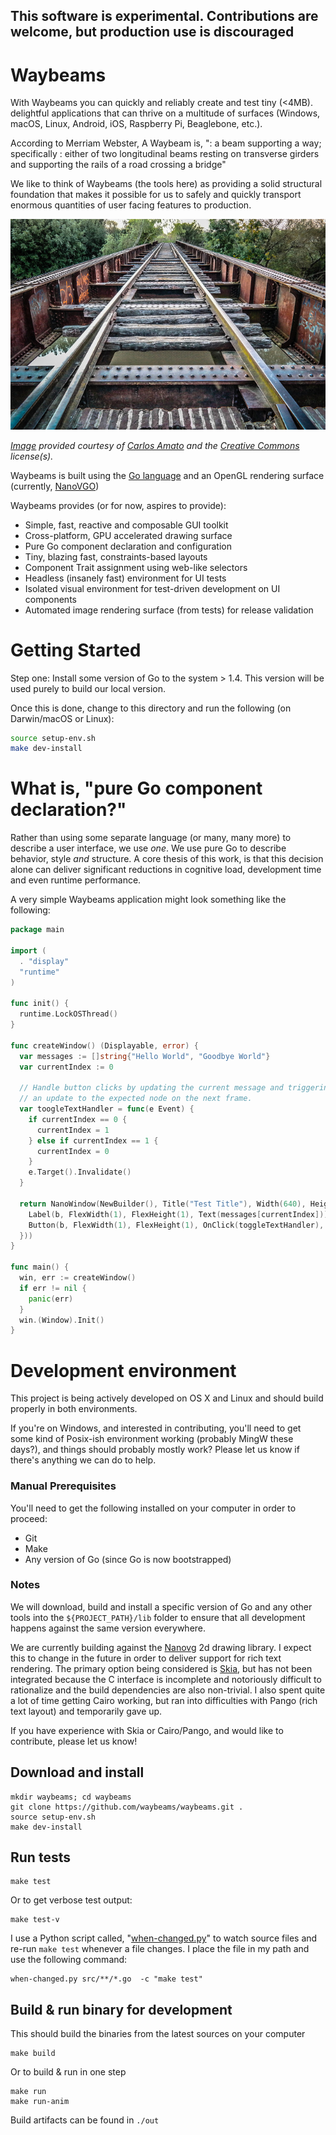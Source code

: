
## This software is experimental. Contributions are welcome, but production use is discouraged

# Waybeams

With Waybeams you can quickly and reliably create and test tiny (<4MB). delightful applications that can thrive on a multitude of surfaces (Windows, macOS, Linux, Android, iOS, Raspberry Pi, Beaglebone, etc.).

According to Merriam Webster, A Waybeam is, ": a beam supporting a way; specifically : either of two longitudinal beams resting on transverse girders and supporting the rails of a road crossing a bridge"

We like to think of Waybeams (the tools here) as providing a solid structural foundation that makes it possible for us to safely and quickly transport enormous quantities of user facing features to production.

![Waybeams Image](media/waybeams-home.jpg)

_[Image](https://www.flickr.com/photos/charlyamato/13417543435/) provided courtesy of [Carlos Amato](https://www.flickr.com/photos/charlyamato/) and the [Creative Commons](https://creativecommons.org/licenses/by-nc-nd/2.0/) license(s)._

Waybeams is built using the [Go language](https://golang.org/) and an OpenGL rendering surface (currently, [NanoVGO](https://github.com/shibukawa/nanovgo))

Waybeams provides (or for now, aspires to provide):
* Simple, fast, reactive and composable GUI toolkit
* Cross-platform, GPU accelerated drawing surface
* Pure Go component declaration and configuration
* Tiny, blazing fast, constraints-based layouts
* Component Trait assignment using web-like selectors
* Headless (insanely fast) environment for UI tests
* Isolated visual environment for test-driven development on UI components
* Automated image rendering surface (from tests) for release validation

# Getting Started

Step one: Install some version of Go to the system > 1.4. This version will be used purely to build our local version.

Once this is done, change to this directory and run the following (on Darwin/macOS or Linux):

```bash
source setup-env.sh
make dev-install
```

# What is, "pure Go component declaration?"
Rather than using some separate language (or many, many more) to describe a user interface, we use _one_. We use pure Go to describe behavior, style _and_ structure. A core thesis of this work, is that this decision alone can deliver significant reductions in cognitive load, development time and even runtime performance.

A very simple Waybeams application might look something like the following:
```go
package main

import (
  . "display"
  "runtime"
)

func init() {
  runtime.LockOSThread()
}

func createWindow() (Displayable, error) {
  var messages := []string{"Hello World", "Goodbye World"}
  var currentIndex := 0

  // Handle button clicks by updating the current message and triggering
  // an update to the expected node on the next frame.
  var toogleTextHandler = func(e Event) {
    if currentIndex == 0 {
      currentIndex = 1
    } else if currentIndex == 1 {
      currentIndex = 0
    }
    e.Target().Invalidate()
  }

  return NanoWindow(NewBuilder(), Title("Test Title"), Width(640), Height(480), FrameRate(24), Children(func(b Builder) {
    Label(b, FlexWidth(1), FlexHeight(1), Text(messages[currentIndex]))
    Button(b, FlexWidth(1), FlexHeight(1), OnClick(toggleTextHandler), Text("Update"))
  }))
}

func main() {
  win, err := createWindow()
  if err != nil {
    panic(err)
  }
  win.(Window).Init()
}
```

# Development environment
This project is being actively developed on OS X and Linux and should build properly in both environments.

If you're on Windows, and interested in contributing, you'll need to get some kind of Posix-ish environment working (probably MingW these days?), and things should probably mostly work? Please let us know if there's anything we can do to help.

### Manual Prerequisites
You'll need to get the following installed on your computer in order to proceed:
* Git
* Make
* Any version of Go (since Go is now bootstrapped)

### Notes
We will download, build and install a specific version of Go and any other tools into the `${PROJECT_PATH}/lib` folder to ensure that all development happens against the same version everywhere.

We are currently building against the [Nanovg](https://github.com/memononen/nanovg) 2d drawing library. I expect this to change in the future in order to deliver  support for rich text rendering. The primary option being considered is [Skia](https://skia.org/), but has not been integrated because the C interface is incomplete and notoriously difficult to rationalize and the build dependencies are also non-trivial. I also spent quite a lot of time getting Cairo working, but ran into difficulties with Pango (rich text layout) and temporarily gave up.

If you have experience with Skia or Cairo/Pango, and would like to contribute, please let us know!

## Download and install
```
mkdir waybeams; cd waybeams
git clone https://github.com/waybeams/waybeams.git .
source setup-env.sh
make dev-install
```

## Run tests
```
make test
```
Or to get verbose test output:
```
make test-v
```

I use a Python script called, "[when-changed.py](https://github.com/joh/when-changed)" to watch source files and re-run `make test` whenever a file changes. I place the file in my path and use the following command:
```
when-changed.py src/**/*.go  -c "make test"
```

## Build & run binary for development
This should build the binaries from the latest sources on your computer
```
make build
```
Or to build & run in one step
```
make run
make run-anim
```
Build artifacts can be found in `./out`
